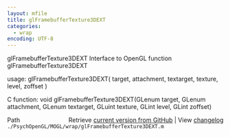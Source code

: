 ```yaml
---
layout: mfile
title: glFramebufferTexture3DEXT
categories:
  - wrap
encoding: UTF-8
---
```


glFramebufferTexture3DEXT  Interface to OpenGL function glFramebufferTexture3DEXT

usage:  glFramebufferTexture3DEXT\( target, attachment, textarget, texture, level, zoffset \)

C function:  void glFramebufferTexture3DEXT\(GLenum target, GLenum attachment, GLenum textarget, GLuint texture, GLint level, GLint zoffset\)


<div class="code_header" style="text-align:right;">
  <span style="float:left;">Path&nbsp;&nbsp;</span> <span class="counter">Retrieve <a href=
  "https://raw.github.com/Psychtoolbox-3/Psychtoolbox-3/beta/./PsychOpenGL/MOGL/wrap/glFramebufferTexture3DEXT.m">current version from GitHub</a> | View <a href=
  "https://github.com/Psychtoolbox-3/Psychtoolbox-3/commits/beta/./PsychOpenGL/MOGL/wrap/glFramebufferTexture3DEXT.m">changelog</a></span>
</div>
<div class="code">
  <code>./PsychOpenGL/MOGL/wrap/glFramebufferTexture3DEXT.m</code>
</div>
